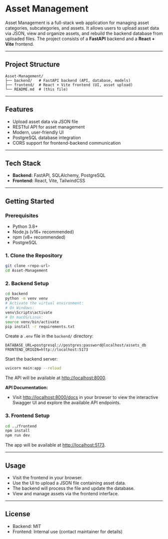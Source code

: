 # Asset Management

Asset Management is a full-stack web application for managing asset categories, subcategories, and assets. It allows users to upload asset data via JSON, view and organize assets, and rebuild the backend database from uploaded files. The project consists of a **FastAPI** backend and a **React + Vite** frontend.

---

## Project Structure

```
Asset-Management/
├── backend/   # FastAPI backend (API, database, models)
├── frontend/  # React + Vite frontend (UI, asset upload)
└── README.md  # (this file)
```

---

## Features
- Upload asset data via JSON file
- RESTful API for asset management
- Modern, user-friendly UI
- PostgreSQL database integration
- CORS support for frontend-backend communication

---

## Tech Stack
- **Backend:** FastAPI, SQLAlchemy, PostgreSQL
- **Frontend:** React, Vite, TailwindCSS

---

## Getting Started

### Prerequisites
- Python 3.8+
- Node.js (v16+ recommended)
- npm (v8+ recommended)
- PostgreSQL

### 1. Clone the Repository
```sh
git clone <repo-url>
cd Asset-Management
```

### 2. Backend Setup
```sh
cd backend
python -m venv venv
# Activate the virtual environment:
# On Windows:
venv\Scripts\activate
# On macOS/Linux:
source venv/bin/activate
pip install -r requirements.txt
```

Create a `.env` file in the `backend/` directory:
```
DATABASE_URL=postgresql://postgres:password@localhost/assets_db
FRONTEND_ORIGIN=http://localhost:5173
```

Start the backend server:
```sh
uvicorn main:app --reload
```
The API will be available at [http://localhost:8000](http://localhost:8000).

**API Documentation:**
- Visit [http://localhost:8000/docs](http://localhost:8000/docs) in your browser to view the interactive Swagger UI and explore the available API endpoints.

### 3. Frontend Setup
```sh
cd ../frontend
npm install
npm run dev
```
The app will be available at [http://localhost:5173](http://localhost:5173).

---

## Usage
- Visit the frontend in your browser.
- Use the UI to upload a JSON file containing asset data.
- The backend will process the file and update the database.
- View and manage assets via the frontend interface.

---

## License
- Backend: MIT
- Frontend: Internal use (contact maintainer for details) 